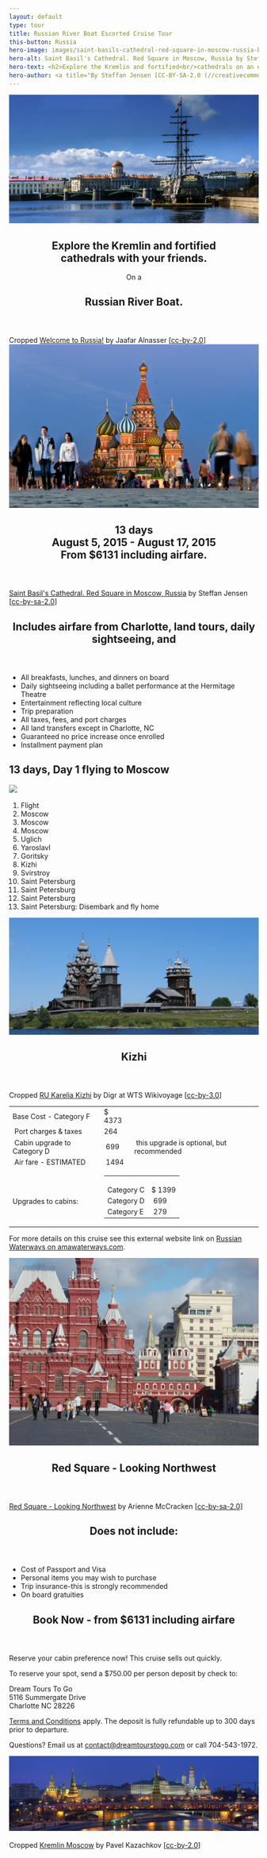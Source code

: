 ```yaml
---
layout: default
type: tour
title: Russian River Boat Escorted Cruise Tour
this-button: Russia
hero-image: images/saint-basils-cathedral-red-square-in-moscow-russia-by-steffan-jensen-cc-by-sa-20.jpg
hero-alt: Saint Basil's Cathedral. Red Square in Moscow, Russia by Steffan Jensen on Flickr, cc-by-sa-2.0
hero-text: <h2>Explore the Kremlin and fortified<br/>cathedrals on an escorted tour</h2>on a <h2>Russian River Boat.</h2>
hero-author: <a title="By Steffan Jensen [CC-BY-SA-2.0 (//creativecommons.org/licenses/by-sa/2.0)], via Flickr" href="//flic.kr/p/nsHhyB">Saint Basil's Cathedral. Red Square in Moscow, Russia</a> by Steffan Jensen &#91;<a href="//creativecommons.org/licenses/by-sa/2.0">cc-by-sa-2.0</a>&#93;
---
```

<div id="p1" class="page">
<div class="picture-book-page-image">
<img src="images/welcome-to-russia-by-jaafar-alnasser-on-flickr-cc-by-2.0.jpg" alt="Welcome to Russia! by Jaafar Alnasser on Flickr, cc-by-2.0"/>
</div>
<div class="picture-book-page-text">
<header>
<h2>Explore the Kremlin and fortified<br/>cathedrals with your friends.</h2>
On a
<h2>Russian River Boat.</h2>
</header>
</div>
<div class="picture-book-page-image-author">
Cropped <a title="By Jaafar Alnasser [CC-BY-2.0 (//creativecommons.org/licenses/by/2.0)], via Flickr" href="//www.flickr.com/photos/71011448@N08/14256154431">Welcome to Russia!</a> by Jaafar Alnasser &#91;<a href="//creativecommons.org/licenses/by/2.0">cc-by-2.0</a>&#93;
</div>
</div>

<div id="p2" class="page">
<div class="picture-book-page-image">
<img src="images/saint-basils-cathedral-red-square-in-moscow-russia-by-steffan-jensen-cc-by-sa-20.jpg" alt="'Saint Basil's Cathedral. Red Square in Moscow, Russia' by Steffan Jensen on Flickr, cc-by-sa-2.0"/>
</div>
<div class="picture-book-page-text">
<header>
<h2>
13 days<br/>
August 5, 2015 - August 17, 2015<br/>
From $6131 including airfare.
</h2>
</header>
</div>
<div class="picture-book-page-image-author">
<a title="By Steffan Jensen [CC-BY-SA-2.0 (//creativecommons.org/licenses/by-sa/2.0)], via Flickr" href="//flic.kr/p/nsHhyB">Saint Basil's Cathedral. Red Square in Moscow, Russia</a> by Steffan Jensen &#91;<a href="//creativecommons.org/licenses/by-sa/2.0">cc-by-sa-2.0</a>&#93;
</div>
</div>

<div class="on-white">
<header>
<h2>Includes airfare from Charlotte, land tours, daily sightseeing, and</h2>
</header>
<p>
<ul>
<li>All breakfasts, lunches, and dinners on board</li>
<li>Daily sightseeing including a ballet performance at the Hermitage Theatre</li>
<li>Entertainment reflecting local culture</li>
<li>Trip preparation</li>
<li>All taxes, fees, and port charges</li>
<li>All land transfers except in Charlotte, NC</li>
<li>Guaranteed no price increase once enrolled</li>
<li>Installment payment plan</li>
</ul>
</p>

<p>
<h2>13 days, Day 1 flying to Moscow</h2>
<img src="http://maps.googleapis.com/maps/api/staticmap?format=png&sensor=false&size=640x800&maptype=roadmap&markers=label:2|55.7571338,37.393107&markers=label:3|55.7571338,37.593107&markers=label:4|55.7571338,37.793107&markers=label:5|Uglich,Russia&markers=label:6|Yaroslavl,Russia&markers=label:7|Goritsky,Russia&markers=label:8|Kizhi,Russia&markers=label:9|Svirstroy,Russia&markers=label:%E2%92%91|59.894492,30.0233958&markers=label:%E2%92%92|59.894492,30.2233958&markers=label:%E2%92%93|59.894492,30.4233958&markers=label:%E2%92%94|59.894492,30.6233958"></p>

<p>
<ol>
<li>Flight</li>
<li>Moscow</li>
<li>Moscow</li>
<li>Moscow</li>
<li>Uglich</li>
<li>Yaroslavl</li>
<li>Goritsky</li>
<li>Kizhi</li>
<li>Svirstroy</li>
<li>Saint Petersburg</li>
<li>Saint Petersburg</li>
<li>Saint Petersburg</li>
<li>Saint Petersburg: Disembark and fly home</li>
</ol>
</p>

</div>

<div id="p2b" class="page">
<div class="picture-book-page-image">
<img src="images/ru-karelia-kizhi-by-digr-at-wts-wikivoyage-cc-by-30.jpg" alt="RU Karelia Kizhi by Digr at WTS Wikivoyage, cc-by-3.0"/>
</div>
<div class="picture-book-page-text">
<header>
<h2>
Kizhi
</h2>
</header>
</div>
<div class="picture-book-page-image-author">
Cropped <a title="By Digr at WTS Wikivoyage [CC-BY-3.0 (//creativecommons.org/licenses/by/3.0)], via Wikimedia Commons" href="//commons.wikimedia.org/wiki/File%3ARU_Karelia_Kizhi.JPG">RU Karelia Kizhi</a> by Digr at WTS Wikivoyage &#91;<a href="//creativecommons.org/licenses/by/3.0">cc-by-3.0</a>&#93;
</div>
</div>

<div class="on-white">

<div class="align-right">
<p>
<table>
<tbody>
<tr>
<td>Base Cost - Category F</td>
<td>$ 4373</td>
<td>&nbsp;</td>
</tr>
<tr>
<td >&nbsp;Port charges &amp; taxes</td>
<td >264<br>
</td>
<td >&nbsp;</td>
</tr>
<tr>
<td >&nbsp;Cabin upgrade to Category D</td>
<td >&nbsp;699</td>
<td >&nbsp;this upgrade is optional, but recommended</td>
</tr>
<tr>
<td >&nbsp;Air fare - ESTIMATED</td>
<td >&nbsp;1494</td>
<td >&nbsp;</td>
</tr>
<tr>
<td >&nbsp;<br>
Upgrades to cabins:</td>
<td colspan="2">
<table >
<tbody>
<tr>
<td >&nbsp;<br>
Category C</td>
<td >&nbsp;<br>
$ 1399</td>
</tr>
<tr>
<td >Category D</td>
<td >&nbsp;699</td>
</tr>
<tr>
<td >Category E</td>
<td >&nbsp;279</td>
</tr>
</tbody>
</table>
</td>
</tr>
</tbody>
</table>
</p>
</div>
<div>
<p>For more details on this cruise see this external website link on <a href="http://www.amawaterways.com/IGPID176-2015" class="no-call-to-action" target="_blank">Russian Waterways on amawaterways.com</a>.</p>
</div>
</div>

<div id="p3" class="page">
<div class="picture-book-page-image">
<img src="images/red-square-looking-northwest-by-arienne-mccracken-cc-by-sa-20.jpg" alt="Red Square - Looking Northwest by Arienne McCracken on Flickr, cc-by-sa-2.0"/>
</div>
<div class="picture-book-page-text">
<header>
<h2>
Red Square - Looking Northwest
</h2>
</header>
</div>
<div class="picture-book-page-image-author">
<a title="By Arienne McCracken [CC-BY-SA-2.0 (//creativecommons.org/licenses/by-sa/2.0)], via Flickr" href="//www.flickr.com/photos/paeonia1/3835900363">Red Square - Looking Northwest</a> by Arienne McCracken &#91;<a href="//creativecommons.org/licenses/by-sa/2.0">cc-by-sa-2.0</a>&#93;
</div>
</div>


<div class="on-white">

<header>
<h2>Does not include:</h2>
</header>
<ul>
<li>Cost of Passport and Visa</li>
<li>Personal items you may wish to purchase</li>
<li>Trip insurance-this is strongly recommended</li>
<li>On board gratuities</li>
</ul>
<div class="heading-spacer" id="book-now">
<div class="heading-spacer-first-element">
<header>
<h2><div class="action-text">Book Now - from $6131 including airfare</div></h2>
</header>

<p>Reserve your cabin preference now! This cruise sells out quickly.</p>

<p>To reserve your spot, send a $750.00 per person deposit by check to:</p>

<p>
Dream Tours To Go<br/>
5116 Summergate Drive<br/>
Charlotte NC 28226
</p>

<p><a href="terms-conditions.html">Terms and Conditions</a> apply. The deposit is fully refundable up to 300 days prior to departure.</p>

<p>Questions? Email us at <a href="mailto:contact@dreamtourstogo.com">contact@dreamtourstogo.com</a> or call 704-543-1972.</p>
</div>
</div>
</div>
<div id="p4" class="page">
<div class="picture-book-page-image">
<img src="images/moscow-kremlin-by-pavel-kazachkov-cc-by-20.jpg" alt="Moscow Kremlin by Pavel Kazachkov on Flickr, cc-by-2.0">
</div>
<div class="picture-book-page-text">
<br/>
</div>
<div class="picture-book-page-image-author">
Cropped <a title="(Cropped copy of image) By Pavel Kazachkov [CC-BY-2.0 (//creativecommons.org/licenses/by/2.0)], via Flickr" href="//www.flickr.com/photos/koraxdc/8707177088">Kremlin Moscow</a> by Pavel Kazachkov &#91;<a href="//creativecommons.org/licenses/by/2.0">cc-by-2.0</a>&#93;
</div>
</div>

